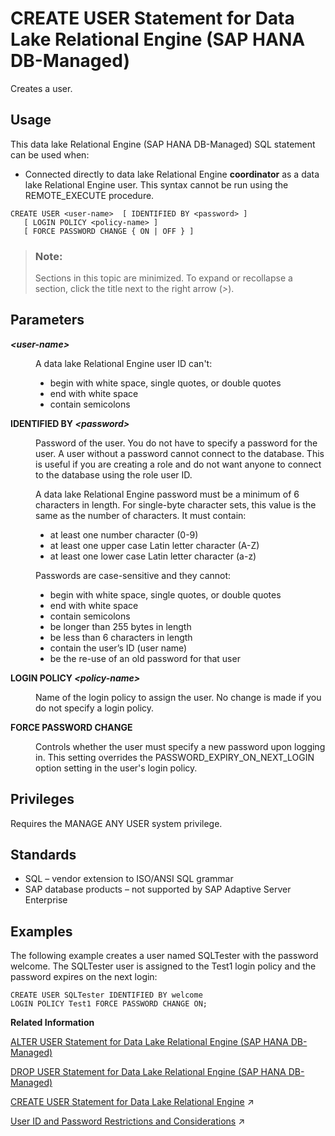 <!-- loioa21f6524ecab45fcaa89b6f9bf4670e8 -->

# CREATE USER Statement for Data Lake Relational Engine \(SAP HANA DB-Managed\)

Creates a user.



<a name="loioa21f6524ecab45fcaa89b6f9bf4670e8__section_pkx_2ns_nyb"/>

## Usage

This data lake Relational Engine \(SAP HANA DB-Managed\) SQL statement can be used when:

-   Connected directly to data lake Relational Engine **coordinator** as a data lake Relational Engine user. This syntax cannot be run using the REMOTE\_EXECUTE procedure.



```
CREATE USER <user-name>  [ IDENTIFIED BY <password> ]
   [ LOGIN POLICY <policy-name> ]
   [ FORCE PASSWORD CHANGE { ON | OFF } ]
```



> ### Note:  
> Sections in this topic are minimized. To expand or recollapse a section, click the title next to the right arrow \(*\>*\).



<a name="loioa21f6524ecab45fcaa89b6f9bf4670e8__section_qdf_djg_xvb"/>

## Parameters


<dl>
<dt><b>

*<user-name\>*

</b></dt>
<dd>

A data lake Relational Engine user ID can't:

-   begin with white space, single quotes, or double quotes
-   end with white space
-   contain semicolons



</dd><dt><b>

IDENTIFIED BY *<password\>*

</b></dt>
<dd>

Password of the user. You do not have to specify a password for the user. A user without a password cannot connect to the database. This is useful if you are creating a role and do not want anyone to connect to the database using the role user ID.

A data lake Relational Engine password must be a minimum of 6 characters in length. For single-byte character sets, this value is the same as the number of characters. It must contain:

-   at least one number character \(0-9\)
-   at least one upper case Latin letter character \(A-Z\)
-   at least one lower case Latin letter character \(a-z\)

Passwords are case-sensitive and they cannot:

-   begin with white space, single quotes, or double quotes
-   end with white space
-   contain semicolons
-   be longer than 255 bytes in length
-   be less than 6 characters in length
-   contain the user’s ID \(user name\)
-   be the re-use of an old password for that user



</dd><dt><b>

LOGIN POLICY *<policy-name\>*

</b></dt>
<dd>

Name of the login policy to assign the user. No change is made if you do not specify a login policy.



</dd><dt><b>

FORCE PASSWORD CHANGE

</b></dt>
<dd>

Controls whether the user must specify a new password upon logging in. This setting overrides the PASSWORD\_EXPIRY\_ON\_NEXT\_LOGIN option setting in the user's login policy.



</dd>
</dl>



<a name="loioa21f6524ecab45fcaa89b6f9bf4670e8__section_t51_lns_nyb"/>

## Privileges

Requires the MANAGE ANY USER system privilege.



<a name="loioa21f6524ecab45fcaa89b6f9bf4670e8__section_ok5_hjg_xvb"/>

## Standards

-   SQL – vendor extension to ISO/ANSI SQL grammar
-   SAP database products – not supported by SAP Adaptive Server Enterprise



<a name="loioa21f6524ecab45fcaa89b6f9bf4670e8__section_l2g_3jg_xvb"/>

## Examples

The following example creates a user named SQLTester with the password welcome. The SQLTester user is assigned to the Test1 login policy and the password expires on the next login:

```
CREATE USER SQLTester IDENTIFIED BY welcome
LOGIN POLICY Test1 FORCE PASSWORD CHANGE ON;
```

**Related Information**  


[ALTER USER Statement for Data Lake Relational Engine \(SAP HANA DB-Managed\)](alter-user-statement-for-data-lake-relational-engine-sap-hana-db-managed-a9da894.md "Changes user settings.")

[DROP USER Statement for Data Lake Relational Engine \(SAP HANA DB-Managed\)](drop-user-statement-for-data-lake-relational-engine-sap-hana-db-managed-d94380c.md "Removes a user.")

[CREATE USER Statement for Data Lake Relational Engine](https://help.sap.com/viewer/19b3964099384f178ad08f2d348232a9/2024_1_QRC/en-US/a619a5f184f210158155ea1a4fe03da8.html "Creates a user.") :arrow_upper_right:

[User ID and Password Restrictions and Considerations](https://help.sap.com/viewer/a89a0a8384f21015b1e7adbeca456f73/2024_1_QRC/en-US/a46126b284f21015bae2a1c9bb31c205.html "A user must have a user ID and password to connect to the database.") :arrow_upper_right:

